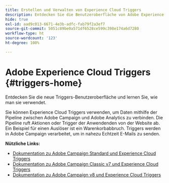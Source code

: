 ```yaml
---
title: Erstellen und Verwalten von Experience Cloud Triggers
description: Entdecken Sie die Benutzeroberfläche von Adobe Experience Cloud Triggers
hide: true
exl-id: aad9c013-6671-4e3b-adfc-fab79f2a3ef7
source-git-commit: 5051c89be0a571df6528ce599c398e174a6d7280
workflow-type: ht
source-wordcount: '123'
ht-degree: 100%

---
```


# Adobe Experience Cloud Triggers {#triggers-home}

Entdecken Sie die neue Triggers-Benutzeroberfläche und lernen Sie, wie man sie verwendet.

Sie können Experience Cloud Triggers verwenden, um Daten mithilfe der Pipeline zwischen Adobe Campaign und Adobe Analytics zu verbinden. Die Pipeline ruft Aktionen oder Trigger der Anwendenden von der Website ab. Ein Beispiel für einen Auslöser ist ein Warenkorbabbruch. Triggers werden in Adobe Campaign verarbeitet, um in nahezu Echtzeit E-Mails zu senden.


**Nützliche Links:**

* [Dokumentation zu Adobe Campaign Standard und Experience Cloud Triggers](https://experienceleague.adobe.com/docs/campaign-standard/using/integrating-with-adobe-cloud/working-with-campaign-and-triggers/about-adobe-experience-cloud-triggers.html?lang=de)
* [Dokumentation zu Adobe Campaign Classic v7 und Experience Cloud Triggers](https://experienceleague.adobe.com/docs/campaign-classic/using/integrating-with-adobe-experience-cloud/experience-triggers/about-triggers.html?lang=de)
* [Dokumentation zu Adobe Campaign v8 und Experience Cloud Triggers](https://experienceleague.adobe.com/docs/campaign/campaign-v8/connect/ac-triggers.html?lang=de)

